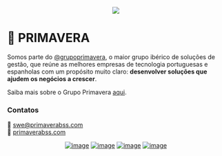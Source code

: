 <p align="center">
  <img src="https://productpddocumentationsa.blob.core.windows.net/assets/primavera.png">
</p>


# 🏢 PRIMAVERA
Somos parte do [@grupoprimavera](https://github.com/grupoprimavera), o maior grupo ibérico de soluções de gestão, que reúne as melhores empresas de tecnologia portuguesas e espanholas com um propósito muito claro: **desenvolver soluções que ajudem os negócios a crescer**. 

Saiba mais sobre o Grupo Primavera [aqui](https://grupoprimavera.com).

### Contatos
📩 <a href="mailto:swe@primaverabss.com">swe@primaverabss.com</a> <br>
:link: <a href="https://www.primaverabss.com">primaverabss.com</a> <br>

<div align="center">

[![image](https://img.shields.io/badge/LinkedIn-0077B5?style=for-the-badge&logo=linkedin&logoColor=white)](https://www.linkedin.com/company/primaverabss/)
[![image](https://img.shields.io/badge/Facebook-0E8EF1?style=for-the-badge&logo=facebook&logoColor=white)](https://www.facebook.com/primaverabss)
[![image](https://img.shields.io/badge/Instagram-E4405F?style=for-the-badge&logo=instagram&logoColor=white)](https://www.instagram.com/primavera.bss/)
[![image](https://img.shields.io/badge/Youtube-FF0000?style=for-the-badge&logo=youtube&logoColor=white)](https://www.youtube.com/user/PRIMAVERABSS)

</div>
